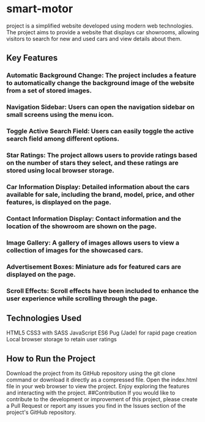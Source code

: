 # smart-motor
 project is a simplified website developed using modern web technologies. The project aims to provide a website that displays car showrooms, allowing visitors to search for new and used cars and view details about them.
## Key Features
### Automatic Background Change: The project includes a feature to automatically change the background image of the website from a set of stored images.

### Navigation Sidebar: Users can open the navigation sidebar on small screens using the menu icon.

### Toggle Active Search Field: Users can easily toggle the active search field among different options.

### Star Ratings: The project allows users to provide ratings based on the number of stars they select, and these ratings are stored using local browser storage.

### Car Information Display: Detailed information about the cars available for sale, including the brand, model, price, and other features, is displayed on the page.

### Contact Information Display: Contact information and the location of the showroom are shown on the page.

### Image Gallery: A gallery of images allows users to view a collection of images for the showcased cars.

### Advertisement Boxes: Miniature ads for featured cars are displayed on the page.

### Scroll Effects: Scroll effects have been included to enhance the user experience while scrolling through the page.

## Technologies Used
HTML5
CSS3 with SASS
JavaScript ES6
Pug (Jade) for rapid page creation
Local browser storage to retain user ratings
## How to Run the Project
Download the project from its GitHub repository using the git clone command or download it directly as a compressed file.
Open the index.html file in your web browser to view the project.
Enjoy exploring the features and interacting with the project.
##Contribution
If you would like to contribute to the development or improvement of this project, please create a Pull Request or report any issues you find in the Issues section of the project's GitHub repository.
